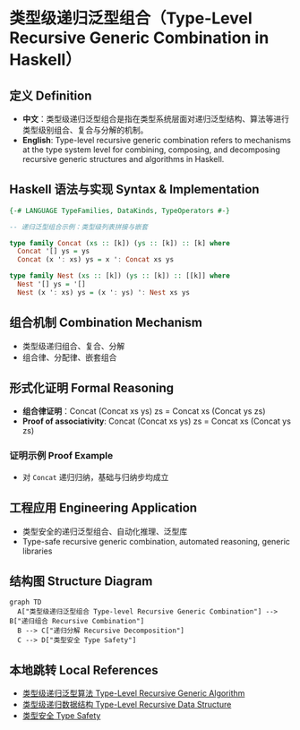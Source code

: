 # 类型级递归泛型组合（Type-Level Recursive Generic Combination in Haskell）

## 定义 Definition

- **中文**：类型级递归泛型组合是指在类型系统层面对递归泛型结构、算法等进行类型级别组合、复合与分解的机制。
- **English**: Type-level recursive generic combination refers to mechanisms at the type system level for combining, composing, and decomposing recursive generic structures and algorithms in Haskell.

## Haskell 语法与实现 Syntax & Implementation

```haskell
{-# LANGUAGE TypeFamilies, DataKinds, TypeOperators #-}

-- 递归泛型组合示例：类型级列表拼接与嵌套

type family Concat (xs :: [k]) (ys :: [k]) :: [k] where
  Concat '[] ys = ys
  Concat (x ': xs) ys = x ': Concat xs ys

type family Nest (xs :: [k]) (ys :: [k]) :: [[k]] where
  Nest '[] ys = '[]
  Nest (x ': xs) ys = (x ': ys) ': Nest xs ys
```

## 组合机制 Combination Mechanism

- 类型级递归组合、复合、分解
- 组合律、分配律、嵌套组合

## 形式化证明 Formal Reasoning

- **组合律证明**：Concat (Concat xs ys) zs = Concat xs (Concat ys zs)
- **Proof of associativity**: Concat (Concat xs ys) zs = Concat xs (Concat ys zs)

### 证明示例 Proof Example

- 对 `Concat` 递归归纳，基础与归纳步均成立

## 工程应用 Engineering Application

- 类型安全的递归泛型组合、自动化推理、泛型库
- Type-safe recursive generic combination, automated reasoning, generic libraries

## 结构图 Structure Diagram

```mermaid
graph TD
  A["类型级递归泛型组合 Type-level Recursive Generic Combination"] --> B["递归组合 Recursive Combination"]
  B --> C["递归分解 Recursive Decomposition"]
  C --> D["类型安全 Type Safety"]
```

## 本地跳转 Local References

- [类型级递归泛型算法 Type-Level Recursive Generic Algorithm](../72-Type-Level-Recursive-Generic-Algorithm/01-Type-Level-Recursive-Generic-Algorithm-in-Haskell.md)
- [类型级递归数据结构 Type-Level Recursive Data Structure](../73-Type-Level-Recursive-Data-Structure/01-Type-Level-Recursive-Data-Structure-in-Haskell.md)
- [类型安全 Type Safety](../14-Type-Safety/01-Type-Safety-in-Haskell.md)
